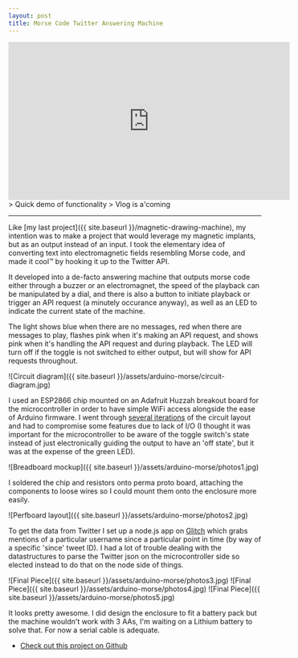 ```yaml
---
layout: post
title: Morse Code Twitter Answering Machine
---
```


<div class="post__video"><iframe width="560" height="315" src="https://www.youtube.com/embed/bYPkuMVaIxE?showinfo=0" frameborder="0" allowfullscreen></iframe></div>
> Quick demo of functionality
> Vlog is a'coming

---

Like [my last project]({{ site.baseurl }}/magnetic-drawing-machine), my intention was to make a project that would leverage my magnetic implants, but as an output instead of an input. I took the elementary idea of converting text into electromagnetic fields resembling Morse code, and made it cool&trade; by hooking it up to the Twitter API.

It developed into a de-facto answering machine that outputs morse code either through a buzzer or an electromagnet, the speed of the playback can be manipulated by a dial, and there is also a button to initiate playback or trigger an API request (a minutely occurance anyway), as well as an LED to indicate the current state of the machine.

The light shows blue when there are no messages, red when there are messages to play, flashes pink when it's making an API request, and shows pink when it's handling the API request and during playback. The LED will turn off if the toggle is not switched to either output, but will show for API requests throughout.

![Circuit diagram]({{ site.baseurl }}/assets/arduino-morse/circuit-diagram.jpg)

I used an ESP2866 chip mounted on an Adafruit Huzzah breakout board for the microcontroller in order to have simple WiFi access alongside the ease of Arduino firmware. I went through [several iterations](https://github.com/pouretrebelle/arduino-morse/commits/master/circuit/circuit_diagram.pdf) of the circuit layout and had to compromise some features due to lack of I/O (I thought it was important for the microcontroller to be aware of the toggle switch's state instead of just electronically guiding the output to have an 'off state', but it was at the expense of the green LED).

![Breadboard mockup]({{ site.baseurl }}/assets/arduino-morse/photos1.jpg)

I soldered the chip and resistors onto perma proto board, attaching the components to loose wires so I could mount them onto the enclosure more easily.

![Perfboard layout]({{ site.baseurl }}/assets/arduino-morse/photos2.jpg)

To get the data from Twitter I set up a node.js app on [Glitch](https://glitch.com/edit/#!/tweet-grabber) which grabs mentions of a particular username since a particular point in time (by way of a specific 'since' tweet ID). I had a lot of trouble dealing with the datastructures to parse the Twitter json on the microcontroller side so elected instead to do that on the node side of things.

![Final Piece]({{ site.baseurl }}/assets/arduino-morse/photos3.jpg)
![Final Piece]({{ site.baseurl }}/assets/arduino-morse/photos4.jpg)
![Final Piece]({{ site.baseurl }}/assets/arduino-morse/photos5.jpg)

It looks pretty awesome. I did design the enclosure to fit a battery pack but the machine wouldn't work with 3 AAs, I'm waiting on a Lithium battery to solve that. For now a serial cable is adequate.

- [Check out this project on Github](http://github.com/pouretrebelle/arduino-morse)
